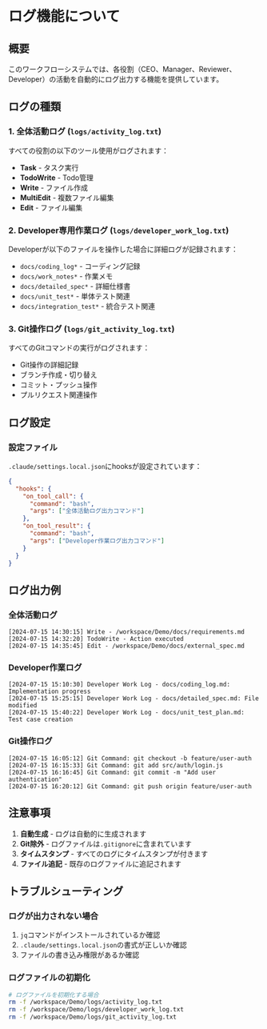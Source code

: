 # ログ機能について

## 概要
このワークフローシステムでは、各役割（CEO、Manager、Reviewer、Developer）の活動を自動的にログ出力する機能を提供しています。

## ログの種類

### 1. 全体活動ログ (`logs/activity_log.txt`)
すべての役割の以下のツール使用がログされます：
- **Task** - タスク実行
- **TodoWrite** - Todo管理
- **Write** - ファイル作成
- **MultiEdit** - 複数ファイル編集
- **Edit** - ファイル編集

### 2. Developer専用作業ログ (`logs/developer_work_log.txt`)
Developerが以下のファイルを操作した場合に詳細ログが記録されます：
- `docs/coding_log*` - コーディング記録
- `docs/work_notes*` - 作業メモ
- `docs/detailed_spec*` - 詳細仕様書
- `docs/unit_test*` - 単体テスト関連
- `docs/integration_test*` - 統合テスト関連

### 3. Git操作ログ (`logs/git_activity_log.txt`)
すべてのGitコマンドの実行がログされます：
- Git操作の詳細記録
- ブランチ作成・切り替え
- コミット・プッシュ操作
- プルリクエスト関連操作

## ログ設定

### 設定ファイル
`.claude/settings.local.json`にhooksが設定されています：

```json
{
  "hooks": {
    "on_tool_call": {
      "command": "bash",
      "args": ["全体活動ログ出力コマンド"]
    },
    "on_tool_result": {
      "command": "bash",
      "args": ["Developer作業ログ出力コマンド"]
    }
  }
}
```

## ログ出力例

### 全体活動ログ
```
[2024-07-15 14:30:15] Write - /workspace/Demo/docs/requirements.md
[2024-07-15 14:32:20] TodoWrite - Action executed
[2024-07-15 14:35:45] Edit - /workspace/Demo/docs/external_spec.md
```

### Developer作業ログ
```
[2024-07-15 15:10:30] Developer Work Log - docs/coding_log.md: Implementation progress
[2024-07-15 15:25:15] Developer Work Log - docs/detailed_spec.md: File modified
[2024-07-15 15:40:22] Developer Work Log - docs/unit_test_plan.md: Test case creation
```

### Git操作ログ
```
[2024-07-15 16:05:12] Git Command: git checkout -b feature/user-auth
[2024-07-15 16:15:33] Git Command: git add src/auth/login.js
[2024-07-15 16:16:45] Git Command: git commit -m "Add user authentication"
[2024-07-15 16:20:12] Git Command: git push origin feature/user-auth
```

## 注意事項

1. **自動生成** - ログは自動的に生成されます
2. **Git除外** - ログファイルは`.gitignore`に含まれています
3. **タイムスタンプ** - すべてのログにタイムスタンプが付きます
4. **ファイル追記** - 既存のログファイルに追記されます

## トラブルシューティング

### ログが出力されない場合
1. `jq`コマンドがインストールされているか確認
2. `.claude/settings.local.json`の書式が正しいか確認
3. ファイルの書き込み権限があるか確認

### ログファイルの初期化
```bash
# ログファイルを初期化する場合
rm -f /workspace/Demo/logs/activity_log.txt
rm -f /workspace/Demo/logs/developer_work_log.txt
rm -f /workspace/Demo/logs/git_activity_log.txt
```